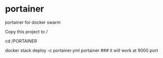 # portainer
portainer for docker swarm


Copy this project to /

cd /PORTAINER

docker stack deploy -c portainer.yml portainer    ### it will work at 9000 port
